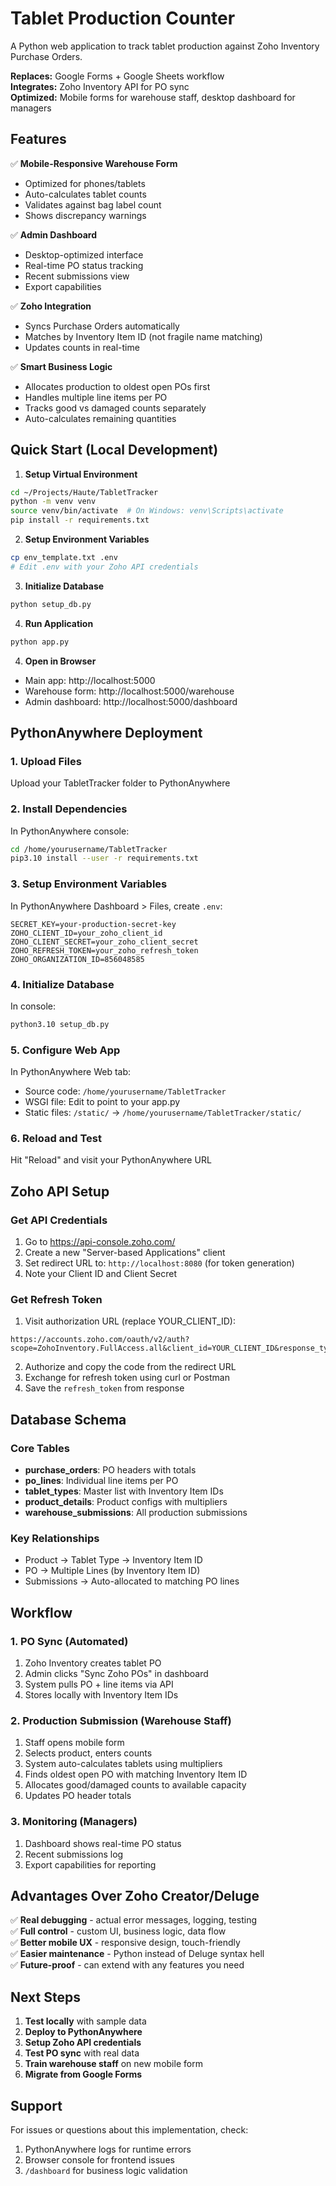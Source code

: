 # Tablet Production Counter

A Python web application to track tablet production against Zoho Inventory Purchase Orders. 

**Replaces:** Google Forms + Google Sheets workflow  
**Integrates:** Zoho Inventory API for PO sync  
**Optimized:** Mobile forms for warehouse staff, desktop dashboard for managers  

## Features

✅ **Mobile-Responsive Warehouse Form**
- Optimized for phones/tablets
- Auto-calculates tablet counts
- Validates against bag label count
- Shows discrepancy warnings

✅ **Admin Dashboard** 
- Desktop-optimized interface
- Real-time PO status tracking
- Recent submissions view
- Export capabilities

✅ **Zoho Integration**
- Syncs Purchase Orders automatically
- Matches by Inventory Item ID (not fragile name matching)
- Updates counts in real-time

✅ **Smart Business Logic**
- Allocates production to oldest open POs first
- Handles multiple line items per PO
- Tracks good vs damaged counts separately
- Auto-calculates remaining quantities

## Quick Start (Local Development)

1. **Setup Virtual Environment**
```bash
cd ~/Projects/Haute/TabletTracker
python -m venv venv
source venv/bin/activate  # On Windows: venv\Scripts\activate
pip install -r requirements.txt
```

2. **Setup Environment Variables**
```bash
cp env_template.txt .env
# Edit .env with your Zoho API credentials
```

3. **Initialize Database**
```bash
python setup_db.py
```

4. **Run Application**
```bash
python app.py
```

4. **Open in Browser**
- Main app: http://localhost:5000
- Warehouse form: http://localhost:5000/warehouse
- Admin dashboard: http://localhost:5000/dashboard

## PythonAnywhere Deployment

### 1. Upload Files
Upload your TabletTracker folder to PythonAnywhere

### 2. Install Dependencies
In PythonAnywhere console:
```bash
cd /home/yourusername/TabletTracker
pip3.10 install --user -r requirements.txt
```

### 3. Setup Environment Variables
In PythonAnywhere Dashboard > Files, create `.env`:
```
SECRET_KEY=your-production-secret-key
ZOHO_CLIENT_ID=your_zoho_client_id
ZOHO_CLIENT_SECRET=your_zoho_client_secret
ZOHO_REFRESH_TOKEN=your_zoho_refresh_token
ZOHO_ORGANIZATION_ID=856048585
```

### 4. Initialize Database
In console:
```bash
python3.10 setup_db.py
```

### 5. Configure Web App
In PythonAnywhere Web tab:
- Source code: `/home/yourusername/TabletTracker`
- WSGI file: Edit to point to your app.py
- Static files: `/static/` → `/home/yourusername/TabletTracker/static/`

### 6. Reload and Test
Hit "Reload" and visit your PythonAnywhere URL

## Zoho API Setup

### Get API Credentials
1. Go to https://api-console.zoho.com/
2. Create a new "Server-based Applications" client
3. Set redirect URL to: `http://localhost:8080` (for token generation)
4. Note your Client ID and Client Secret

### Get Refresh Token
1. Visit authorization URL (replace YOUR_CLIENT_ID):
```
https://accounts.zoho.com/oauth/v2/auth?scope=ZohoInventory.FullAccess.all&client_id=YOUR_CLIENT_ID&response_type=code&redirect_uri=http://localhost:8080&access_type=offline
```
2. Authorize and copy the code from the redirect URL
3. Exchange for refresh token using curl or Postman
4. Save the `refresh_token` from response

## Database Schema

### Core Tables
- **purchase_orders**: PO headers with totals
- **po_lines**: Individual line items per PO
- **tablet_types**: Master list with Inventory Item IDs
- **product_details**: Product configs with multipliers
- **warehouse_submissions**: All production submissions

### Key Relationships
- Product → Tablet Type → Inventory Item ID
- PO → Multiple Lines (by Inventory Item ID)
- Submissions → Auto-allocated to matching PO lines

## Workflow

### 1. PO Sync (Automated)
1. Zoho Inventory creates tablet PO
2. Admin clicks "Sync Zoho POs" in dashboard
3. System pulls PO + line items via API
4. Stores locally with Inventory Item IDs

### 2. Production Submission (Warehouse Staff)
1. Staff opens mobile form
2. Selects product, enters counts
3. System auto-calculates tablets using multipliers
4. Finds oldest open PO with matching Inventory Item ID
5. Allocates good/damaged counts to available capacity
6. Updates PO header totals

### 3. Monitoring (Managers)
1. Dashboard shows real-time PO status
2. Recent submissions log
3. Export capabilities for reporting

## Advantages Over Zoho Creator/Deluge

✅ **Real debugging** - actual error messages, logging, testing  
✅ **Full control** - custom UI, business logic, data flow  
✅ **Better mobile UX** - responsive design, touch-friendly  
✅ **Easier maintenance** - Python instead of Deluge syntax hell  
✅ **Future-proof** - can extend with any features you need  

## Next Steps

1. **Test locally** with sample data
2. **Deploy to PythonAnywhere** 
3. **Setup Zoho API credentials**
4. **Test PO sync** with real data
5. **Train warehouse staff** on new mobile form
6. **Migrate from Google Forms**

## Support

For issues or questions about this implementation, check:
1. PythonAnywhere logs for runtime errors
2. Browser console for frontend issues  
3. `/dashboard` for business logic validation
